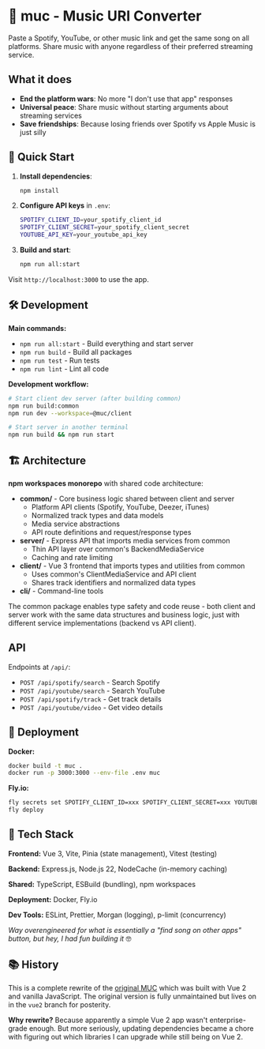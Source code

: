 # 🎵 muc - Music URI Converter

Paste a Spotify, YouTube, or other music link and get the same song on all platforms. Share music with anyone regardless
of their preferred streaming service.

## What it does

- **End the platform wars**: No more "I don't use that app" responses
- **Universal peace**: Share music without starting arguments about streaming services
- **Save friendships**: Because losing friends over Spotify vs Apple Music is just silly

## 🚀 Quick Start

1. **Install dependencies**:

   ```bash
   npm install
   ```

2. **Configure API keys** in `.env`:

   ```bash
   SPOTIFY_CLIENT_ID=your_spotify_client_id
   SPOTIFY_CLIENT_SECRET=your_spotify_client_secret
   YOUTUBE_API_KEY=your_youtube_api_key
   ```

3. **Build and start**:
   ```bash
   npm run all:start
   ```

Visit `http://localhost:3000` to use the app.

## 🛠️ Development

**Main commands:**

- `npm run all:start` - Build everything and start server
- `npm run build` - Build all packages
- `npm run test` - Run tests
- `npm run lint` - Lint all code

**Development workflow:**

```bash
# Start client dev server (after building common)
npm run build:common
npm run dev --workspace=@muc/client

# Start server in another terminal
npm run build && npm run start
```

## 🏗️ Architecture

**npm workspaces monorepo** with shared code architecture:

- **common/** - Core business logic shared between client and server
  - Platform API clients (Spotify, YouTube, Deezer, iTunes)
  - Normalized track types and data models
  - Media service abstractions
  - API route definitions and request/response types
- **server/** - Express API that imports media services from common
  - Thin API layer over common's BackendMediaService
  - Caching and rate limiting
- **client/** - Vue 3 frontend that imports types and utilities from common
  - Uses common's ClientMediaService and API client
  - Shares track identifiers and normalized data types
- **cli/** - Command-line tools

The common package enables type safety and code reuse - both client and server work with the same data structures and
business logic, just with different service implementations (backend vs API client).

## API

Endpoints at `/api/`:

- `POST /api/spotify/search` - Search Spotify
- `POST /api/youtube/search` - Search YouTube
- `POST /api/spotify/track` - Get track details
- `POST /api/youtube/video` - Get video details

## 🚢 Deployment

**Docker:**

```bash
docker build -t muc .
docker run -p 3000:3000 --env-file .env muc
```

**Fly.io:**

```bash
fly secrets set SPOTIFY_CLIENT_ID=xxx SPOTIFY_CLIENT_SECRET=xxx YOUTUBE_API_KEY=xxx
fly deploy
```

## 🔧 Tech Stack

**Frontend:** Vue 3, Vite, Pinia (state management), Vitest (testing)

**Backend:** Express.js, Node.js 22, NodeCache (in-memory caching)

**Shared:** TypeScript, ESBuild (bundling), npm workspaces

**Deployment:** Docker, Fly.io

**Dev Tools:** ESLint, Prettier, Morgan (logging), p-limit (concurrency)

_Way overengineered for what is essentially a "find song on other apps" button, but hey, I had fun building it_ 🤓

## 📚 History

This is a complete rewrite of the [original MUC](https://github.com/anirbanmu/muc/tree/vue2) which was built with Vue 2
and vanilla JavaScript. The original version is fully unmaintained but lives on in the `vue2` branch for posterity.

**Why rewrite?** Because apparently a simple Vue 2 app wasn't enterprise-grade enough. But more seriously, updating
dependencies became a chore with figuring out which libraries I can upgrade while still being on Vue 2.
